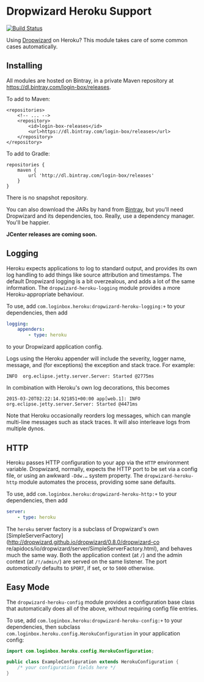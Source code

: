 # Dropwizard Heroku Support

[![Build Status](https://circleci.com/gh/login-box/dropwizard-heroku.svg)](https://circleci.com/gh/login-box/dropwizard-heroku)

Using [Dropwizard](https://dropwizard.io/) on Heroku? This module takes care of
some common cases automatically.

## Installing

All modules are hosted on Bintray, in a private Maven repository at https://dl.bintray.com/login-box/releases.

To add to Maven:

    <repositories>
        <!-- ... -->
        <repository>
            <id>login-box-releases</id>
            <url>https://dl.bintray.com/login-box/releases</url>
        </repository>
    </repository>

To add to Gradle:

    repositories {
        maven {
            url 'http://dl.bintray.com/login-box/releases'
        }
    }

There is no snapshot repository.

You can also download the JARs by hand from
[Bintray](https://bintray.com/login-box/releases/dropwizard-heroku/view#files),
but you'll need Dropwizard and its dependencies, too. Really, use a dependency
manager. You'll be happier.

**JCenter releases are coming soon.**

## Logging

Heroku expects applications to log to standard output, and provides its own log
handling to add things like source attribution and timestamps. The default
Dropwizard logging is a bit overzealous, and adds a lot of the same
information. The `dropwizard-heroku-logging` module provides a more Heroku-appropriate behaviour.

To use, add `com.loginbox.heroku:dropwizard-heroku-logging:+` to your
dependencies, then add

```yaml
logging:
    appenders:
        - type: heroku
```

to your Dropwizard application config.

Logs using the Heroku appender will include the severity, logger name, message,
and (for exceptions) the exception and stack trace. For example:

    INFO  org.eclipse.jetty.server.Server: Started @2775ms

In combination with Heroku's own log decorations, this becomes

    2015-03-20T02:22:14.921851+00:00 app[web.1]: INFO  org.eclipse.jetty.server.Server: Started @4471ms

Note that Heroku occasionally reorders log messages, which can mangle
multi-line messages such as stack traces. It will also interleave logs from
multiple dynos.

## HTTP

Heroku passes HTTP configuration to your app via the `HTTP` environment
variable. Dropwizard, normally, expects the HTTP port to be set via a config
file, or using an awkward `-Ddw.…` system property. The
`dropwizard-heroku-http` module automates the process, providing some sane
defaults.

To use, add `com.loginbox.heroku:dropwizard-heroku-http:+` to your
dependencies, then add

```yaml
server:
    - type: heroku
```

The `heroku` server factory is a subclass of Dropwizard's own
[SimpleServerFactory](http://dropwizard.github.io/dropwizard/0.8.0/dropwizard-co
re/apidocs/io/dropwizard/server/SimpleServerFactory.html), and behaves much the
same way. Both the application context (at `/`) and the admin context (at
`/!/admin/`) are served on the same listener. The port _automatically_ defaults
to `$PORT`, if set, or to `5000` otherwise.

## Easy Mode

The `dropwizard-heroku-config` module provides a configuration base class that
automatically does all of the above, without requiring config file entries.

To use, add `com.loginbox.heroku:dropwizard-heroku-config:+` to your
dependencies, then subclass `com.loginbox.heroku.config.HerokuConfiguration` in
your application config:

```java
import com.loginbox.heroku.config.HerokuConfiguration;

public class ExampleConfiguration extends HerokuConfiguration {
    /* your configuration fields here */
}
```
